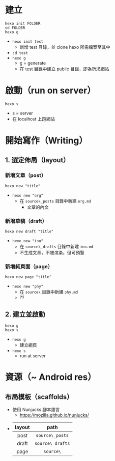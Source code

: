 # 建立
```
hexo init FOLDER
cd FOLDER
hexo g
```
* ```hexo init test```
    * 新增 test 目錄，並 clone hexo 所需檔案至其中
* ```cd test```
* ```hexo g```
    * g = generate
    * 在 test 目錄中建立 public 目錄，即為所求網站

# 啟動（run on server）
```
hexo s
```
* s = server
* 在 localhost 上跑網站

# 開始寫作（Writing）
## 1. 選定佈局（layout）
### 新增文章（post）
```
hexo new "title"
```
* ```hexo new "org"```
    * 在 ```source\_posts``` 目錄中新建 ```org.md```
        * 文章的內文

### 新增草稿（draft）
```
hexo new draft "title"
```
* ```hexo new "ino"```
    * 在 ```source\_drafts``` 目錄中新建 ```ino.md```
    * 不生成文章，不被渲染，但可預覽

### 新增純頁面（page）
```
hexo new page "title"
```
* ```hexo new "phy"```
    * 在 ```source\``` 目錄中新建 ```phy.md```
    * ??

## 2. 建立並啟動
```
hexo g
hexo s
```
* ```hexo g```
    * 建立網頁
* ```hexo s```
    * run at server
    
# 資源（~ Android res）
## 布局模板（scaffolds）
* 使用 Nunjucks 腳本語言
    * https://mozilla.github.io/nunjucks/
* 
    | layout |         path         |
    |:------:|:--------------------:|
    |  post  |  ```source\_posts``` |
    |  draft | ```source\_drafts``` |
    |  page  |     ```source\```    |